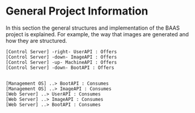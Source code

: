 # General Project Information
In this section the general structures and implementation of the BAAS project is explained. For example, the way that images are generated and how they are structured.

```plantuml
[Control Server] -right- UserAPI : Offers
[Control Server] -down- ImageAPI : Offers
[Control Server] -up- MachineAPI : Offers
[Control Server] -down- BootAPI : Offers


[Management OS] ..> BootAPI : Consumes
[Management OS] ..> ImageAPI : Consumes
[Web Server] ..> UserAPI : Consumes
[Web Server] ..> ImageAPI : Consumes
[Web Server] ..> BootAPI : Consumes
```
